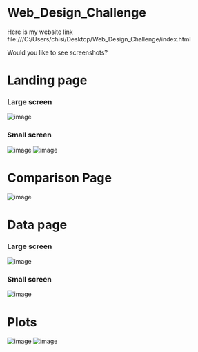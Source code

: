 # Web_Design_Challenge

Here is my website link file:///C:/Users/chisi/Desktop/Web_Design_Challenge/index.html

Would you like to see screenshots?
# Landing page 
### Large screen
![image](https://user-images.githubusercontent.com/99673859/170308460-4cdbbb8c-6598-45c1-961c-e3544ace80f7.png)

### Small screen
![image](https://user-images.githubusercontent.com/99673859/170308765-f804ccaa-fffc-48d3-b614-2bf1b2414a40.png)
![image](https://user-images.githubusercontent.com/99673859/170308936-d42e01aa-2998-4d6e-a1cb-1898051c867b.png)

# Comparison Page 
![image](https://user-images.githubusercontent.com/99673859/170309208-38b663b6-d9ea-4b6b-81de-a442c1408cb3.png)

# Data page 
### Large screen 
![image](https://user-images.githubusercontent.com/99673859/170309587-ed1eaa9f-5f64-4473-8765-09f0bbe60f23.png)

### Small screen
![image](https://user-images.githubusercontent.com/99673859/170310186-28a39bfe-ed23-429b-89fc-83678b48398d.png)

# Plots
![image](https://user-images.githubusercontent.com/99673859/170312393-451bab54-dede-4d17-96ba-707848482140.png)
![image](https://user-images.githubusercontent.com/99673859/170310597-eb1e29e7-a8d3-4085-9a3f-855e55efd25c.png)


